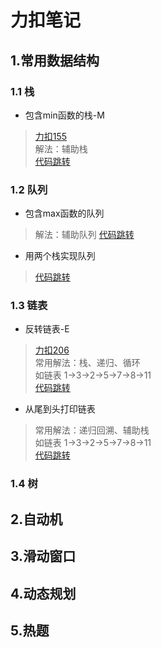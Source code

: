 # 力扣笔记

## 1.常用数据结构

### 1.1 栈
* 包含min函数的栈-M
> [力扣155](https://leetcode.cn/problems/min-stack/)  
> 解法：辅助栈  
> [代码跳转](./src/com/europa/leetcode/Code155.java)

### 1.2 队列
* 包含max函数的队列
> 解法：辅助队列
> [代码跳转](./src/com/europa/leetcode/Code154.java)
  
* 用两个栈实现队列
> [代码跳转](./src/com/europa/leetcode/Code154_1.java)


### 1.3 链表

* 反转链表-E
> [力扣206](https://leetcode.cn/problems/reverse-linked-list/)  
> 常用解法：栈、递归、循环  
> 如链表 1->3->2->5->7->8->11  
> [代码跳转](./src/com/europa/leetcode/Code206.java)

* 从尾到头打印链表
> 常用解法：递归回溯、辅助栈  
> 如链表 1->3->2->5->7->8->11  
> [代码跳转](./src/com/europa/leetcode/Code206_1.java)

### 1.4 树


## 2.自动机

## 3.滑动窗口

## 4.动态规划

## 5.热题
